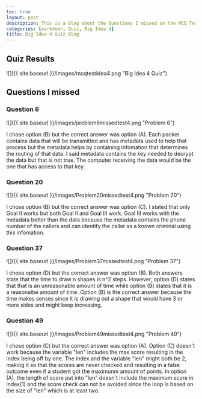 ```yaml
---
toc: true
layout: post
description: This is a blog about the Questions I missed on the MCQ Test 4 and will provide the correct answers and why
categories: [markdown, Quiz, Big Idea 4]
title: Big Idea 4 Quiz Blog
---
```


## Quiz Results

![]({{ site.baseurl }}/images/mcqtestidea4.png "Big Idea 4 Quiz")

## Questions I missed

### Question 6

![]({{ site.baseurl }}/images/problem6missedtest4.png "Problem 6")

I chose option (B) but the correct answer was option (A). Each packet contains data that will be transmitted and has metadata used to help that process but the metadata helps by containing infomation that determines the routing of that data. I said metadata contains the key needed to decrypt the data but that is not true. The computer receiving the data would be the one that has access to that key.

### Question 20

![]({{ site.baseurl }}/images/Problem20missedtest4.png "Problem 20")

I chose option (B) but the correct answer was option (C). I stated that only Goal II works but both Goal II and Goal III work. Goal III works with the metadata better than the data because the metadata contains the phone number of the callers and can identify the caller as a known criminal using this infomation.

### Question 37

![]({{ site.baseurl }}/images/Problem37missedtest4.png "Problem 37")

I chose option (D) but the correct answer was option (B). Both answers state that the time to draw n shapes is n^2 steps. However, option (D) states that that is an unreasonable amount of time while option (B) states that it is a reasonalbe amount of time. Option (B) is the correct answer because the time makes senses since it is drawing out a shape that would have 3 or more sides and might keep increasing.

### Question 49

![]({{ site.baseurl }}/images/Problem49missedtest4.png "Problem 49")

I chose option (C) but the correct answer was option (A). Option (C) doesn't work because the variable "len" includes the max score resulting in the index being off by one. The index and the variable "len" might both be 2, making it so that the scores are never checked and resulting in a false outcome even if a student got the maximunm amount of points. In option (A), the length of score put into "len" doesn't include the maximum score in index(1) and the score check can not be avoided since the loop is based on the size of "len" which is at least two.
